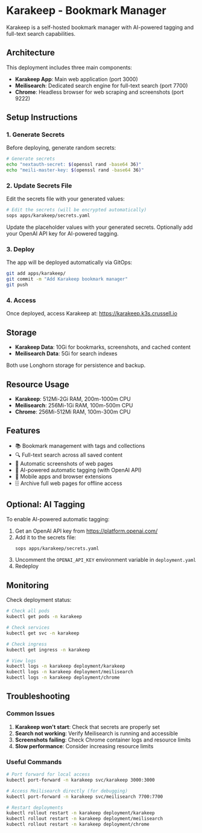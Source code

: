 # Karakeep - Bookmark Manager

Karakeep is a self-hosted bookmark manager with AI-powered tagging and full-text search capabilities.

## Architecture

This deployment includes three main components:

- **Karakeep App**: Main web application (port 3000)
- **Meilisearch**: Dedicated search engine for full-text search (port 7700)  
- **Chrome**: Headless browser for web scraping and screenshots (port 9222)

## Setup Instructions

### 1. Generate Secrets

Before deploying, generate random secrets:

```bash
# Generate secrets
echo "nextauth-secret: $(openssl rand -base64 36)"
echo "meili-master-key: $(openssl rand -base64 36)"
```

### 2. Update Secrets File

Edit the secrets file with your generated values:

```bash
# Edit the secrets (will be encrypted automatically)
sops apps/karakeep/secrets.yaml
```

Update the placeholder values with your generated secrets. Optionally add your OpenAI API key for AI-powered tagging.

### 3. Deploy

The app will be deployed automatically via GitOps:

```bash
git add apps/karakeep/
git commit -m "Add Karakeep bookmark manager"
git push
```

### 4. Access

Once deployed, access Karakeep at: https://karakeep.k3s.crussell.io

## Storage

- **Karakeep Data**: 10Gi for bookmarks, screenshots, and cached content
- **Meilisearch Data**: 5Gi for search indexes

Both use Longhorn storage for persistence and backup.

## Resource Usage

- **Karakeep**: 512Mi-2Gi RAM, 200m-1000m CPU
- **Meilisearch**: 256Mi-1Gi RAM, 100m-500m CPU  
- **Chrome**: 256Mi-512Mi RAM, 100m-300m CPU

## Features

- 📚 Bookmark management with tags and collections
- 🔍 Full-text search across all saved content
- 📸 Automatic screenshots of web pages
- 🤖 AI-powered automatic tagging (with OpenAI API)
- 📱 Mobile apps and browser extensions
- 🗄️ Archive full web pages for offline access

## Optional: AI Tagging

To enable AI-powered automatic tagging:

1. Get an OpenAI API key from https://platform.openai.com/
2. Add it to the secrets file:
   ```bash
   sops apps/karakeep/secrets.yaml
   ```
3. Uncomment the `OPENAI_API_KEY` environment variable in `deployment.yaml`
4. Redeploy

## Monitoring

Check deployment status:

```bash
# Check all pods
kubectl get pods -n karakeep

# Check services
kubectl get svc -n karakeep

# Check ingress
kubectl get ingress -n karakeep

# View logs
kubectl logs -n karakeep deployment/karakeep
kubectl logs -n karakeep deployment/meilisearch
kubectl logs -n karakeep deployment/chrome
```

## Troubleshooting

### Common Issues

1. **Karakeep won't start**: Check that secrets are properly set
2. **Search not working**: Verify Meilisearch is running and accessible
3. **Screenshots failing**: Check Chrome container logs and resource limits
4. **Slow performance**: Consider increasing resource limits

### Useful Commands

```bash
# Port forward for local access
kubectl port-forward -n karakeep svc/karakeep 3000:3000

# Access Meilisearch directly (for debugging)
kubectl port-forward -n karakeep svc/meilisearch 7700:7700

# Restart deployments
kubectl rollout restart -n karakeep deployment/karakeep
kubectl rollout restart -n karakeep deployment/meilisearch
kubectl rollout restart -n karakeep deployment/chrome
``` 
